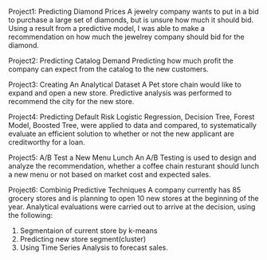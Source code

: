 Project1: Predicting Diamond Prices
A jewelry company wants to put in a bid to purchase a large set of diamonds, but is unsure how much it should bid.
Using a result from a predictive model, I was able to make a recommendation on how much the jewelrey company should bid
for the diamond.

Project2: Predicting Catalog Demand
Predicting how much profit the company can expect from the catalog to the new customers.

Project3: Creating An Analytical Dataset
A Pet store chain would like to expand and open a new store. Predictive analysis was performed to recommend the city
for the new store.

Project4: Predicting Default Risk
Logistic Regression, Decision Tree, Forest Model, Boosted Tree, were applied to data and compared, to systematically
evaluate an efficient solution to whether or not the new applicant are creditworthy for a loan.

Project5: A/B Test a New Menu Lunch
An A/B Testing is used to design and analyze the recommendation, whether a coffee chain resturant should lunch a new menu
or not based on market cost and expected sales.

Project6: Combinig Predictive Techniques
A company currently has 85 grocery stores and is planning to open 10 new stores at the beginning of the year.
Analytical evaluations were carried out to arrive at the decision, using the following:
1. Segmentaion of current store by k-means
2. Predicting new store segment(cluster)
3. Using Time Series Analysis to forecast sales.
  